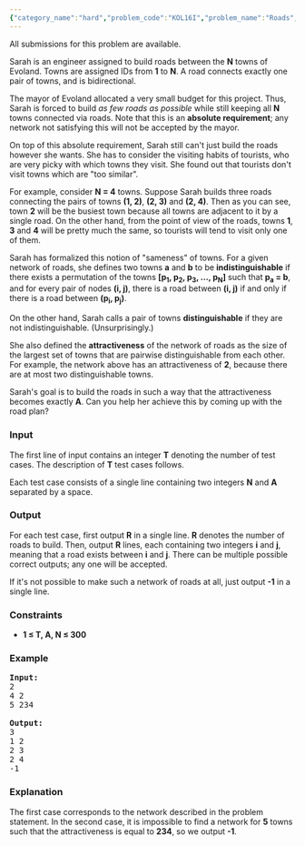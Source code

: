 ```yaml
---
{"category_name":"hard","problem_code":"KOL16I","problem_name":"Roads","languages_supported":{"0":"C","1":"CPP14","2":"JAVA","3":"PYTH","4":"PYTH 3.4"},"max_timelimit":1,"source_sizelimit":50000,"problem_author":"kevinsogo","problem_tester":null,"date_added":"26-12-2016","tags":{"0":"kevinsogo"},"time":{"view_start_date":1482831600,"submit_start_date":1482831600,"visible_start_date":1482831600,"end_date":1735669800},"layout":"problem"}
---
```

<span class="solution-visible-txt">All submissions for this problem are available.</span><p>Sarah is an engineer assigned to build roads between the <b>N</b> towns of Evoland. Towns are assigned IDs from <b>1</b> to <b>N</b>. A road connects exactly one pair of towns, and is bidirectional.</p>

<p>The mayor of Evoland allocated a very small budget for this project. Thus, Sarah is forced to build <em>as few roads as possible</em> while still keeping all <b>N</b> towns connected via roads. Note that this is an <strong>absolute requirement</strong>; any network not satisfying this will not be accepted by the mayor.</p>

<p>On top of this absolute requirement, Sarah still can't just build the roads however she wants. She has to consider the visiting habits of tourists, who are very picky with which towns they visit. She found out that tourists don't visit towns which are "too similar".</p>

<p>For example, consider <b>N = 4</b> towns. Suppose Sarah builds three roads connecting the pairs of towns <b>(1, 2)</b>, <b>(2, 3)</b> and <b>(2, 4)</b>. Then as you can see, town <b>2</b> will be the busiest town because all towns are adjacent to it by a single road. On the other hand, from the point of view of the roads, towns <b>1</b>, <b>3</b> and <b>4</b> will be pretty much the same, so tourists will tend to visit only one of them.</p>

<p>Sarah has formalized this notion of "sameness" of towns. For a given network of roads, she defines two towns <b>a</b> and <b>b</b> to be <b>indistinguishable</b> if there exists a permutation of the towns <b>[p<sub>1</sub>, p<sub>2</sub>, p<sub>3</sub>, ..., p<sub>N</sub>]</b> such that <b>p<sub>a</sub> = b</b>, and for every pair of nodes <b>(i, j)</b>, there is a road between <b>(i, j)</b> if and only if there is a road between <b>(p<sub>i</sub>, p<sub>j</sub>)</b>.</p>

<p>On the other hand, Sarah calls a pair of towns <b>distinguishable</b> if they are not indistinguishable. (Unsurprisingly.)</p>

<p>She also defined the <b>attractiveness</b> of the network of roads as the size of the largest set of towns that are pairwise distinguishable from each other. For example, the network above has an attractiveness of <b>2</b>, because there are at most two distinguishable towns.</p>

<p>Sarah's goal is to build the roads in such a way that the attractiveness becomes exactly <b>A</b>. Can you help her achieve this by coming up with the road plan?</p>

<h3>Input</h3>
<p>The first line of input contains an integer <b>T</b> denoting the number of test cases. The description of <b>T</b> test cases follows.</p>
<p>Each test case consists of a single line containing two integers <b>N</b> and <b>A</b> separated by a space.</p>


<h3>Output</h3>
<p>For each test case, first output <b>R</b> in a single line. <b>R</b> denotes the number of roads to build. Then, output <b>R</b> lines, each containing two integers <b>i</b> and <b>j</b>, meaning that a road exists between <b>i</b> and <b>j</b>. There can be multiple possible correct outputs; any one will be accepted.</p>

<p>If it's not possible to make such a network of roads at all, just output <b>-1</b> in a single line.</p>


<h3>Constraints</h3>

<ul>
<li><b>1 ≤ T, A, N ≤ 300</b></li>
</ul>


<h3>Example</h3>
<pre><b>Input:</b>
<tt>2
4 2
5 234
</tt>
<b>Output:</b>
<tt>3
1 2
2 3
2 4
-1</tt>
</pre>

<h3>Explanation</h3>

<p>The first case corresponds to the network described in the problem statement. In the second case, it is impossible to find a network for <b>5</b> towns such that the attractiveness is equal to <b>234</b>, so we output <b>-1</b>.</p>
